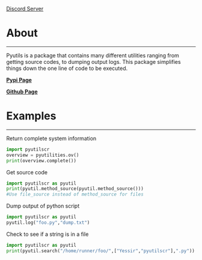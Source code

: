 [Discord Server](https://discord.gg/tb4XFNA9xK)

# About
---

Pyutils is a package that contains many different utilities ranging from getting source codes, to dumping output logs. This package simplifies things down the one line of code to be executed.

**[Pypi Page](https://pypi.org/project/pyutils-cr/)**

**[Github Page](https://github.com/GoodMusic8596/pythonutilities)**

# Examples
---

Return complete system information
```py
import pyutilscr
overview = pyutilities.ov()
print(overview.complete())
```
Get source code
```py
import pyutilscr as pyutil
print(pyutil.method_source(pyutil.method_source()))
#Use file_source instead of method_source for files
```

Dump output of python script
```py
import pyutilscr as pyutil
pyutil.log("foo.py","dump.txt")
```

Check to see if a string is in a file
```py
import pyutilscr as pyutil
print(pyutil.search("/home/runner/foo/",["Yessir","pyutilscr"],".py"))
```